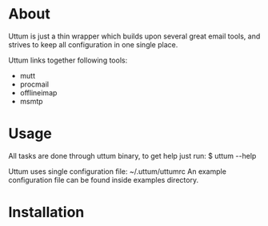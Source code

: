 # About

Uttum is just a thin wrapper which builds upon several great email tools, and strives to keep all configuration in one
single place.

Uttum links together following tools:
* mutt
* procmail
* offlineimap
* msmtp

# Usage

All tasks are done through uttum binary, to get help just run:
$ uttum --help

Uttum uses single configuration file: ~/.uttum/uttumrc
An example configuration file can be found inside examples directory.

# Installation

